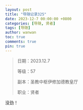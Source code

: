 ```yaml
---
layout: post
title: "导随记录325"
date: 2023-12-7 00:00:00 +0800
categories: [导随, 贤者]
tags: [导随]
author: wanwan
toc: true
comments: true
pin: true
---
```

> 日期：2023.12.7
>
> 等级：57
>
> 副本：圣教中枢伊修加德教皇厅
>
> 职业：贤者

没劲！